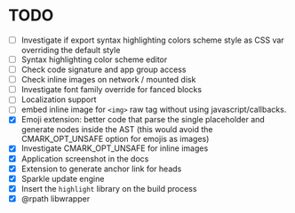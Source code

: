 #  TODO

- [ ] Investigate if export syntax highlighting colors scheme style as CSS var overriding the default style
- [ ] Syntax highlighting color scheme editor
- [ ] Check code signature and app group access
- [ ] Check inline images on network / mounted disk
- [ ] Investigate font family override for fanced blocks
- [ ] Localization support
- [ ] embed inline image for `<img>` raw tag without using javascript/callbacks.
- [x] Emoji extension: better code that parse the single placeholder and generate nodes inside the AST (this would avoid the CMARK_OPT_UNSAFE option for emojis as images)
- [x] Investigate CMARK_OPT_UNSAFE for inline images
- [x] Application screenshot in the docs
- [x] Extension to generate anchor link for heads
- [x] Sparkle update engine
- [x] Insert the `highlight` library on the build process
- [x] @rpath libwrapper
